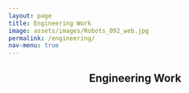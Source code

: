 ```yaml
---
layout: page
title: Engineering Work
image: assets/images/Robots_092_web.jpg
permalink: /engineering/
nav-menu: true
---
```


<!-- Main -->
<div id="main" class="alt">

<!-- One -->
<section id="one">
	<div class="inner">
		<header class="major">
			<h1>Engineering Work</h1>
		</header>
	</div>
</section>


  
